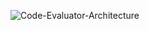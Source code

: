 ![Code-Evaluator-Architecture](https://github.com/user-attachments/assets/6cc73ff2-7ec0-47f9-81ef-24d73f018b73)
